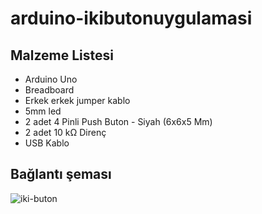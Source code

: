 # arduino-ikibutonuygulamasi
<h2>Malzeme Listesi</h2>
  <ul>
    <li>Arduino Uno</li>
    <li>Breadboard</li>
    <li>Erkek erkek jumper kablo</li>
    <li>5mm led</li>
    <li> 2 adet 4 Pinli Push Buton - Siyah (6x6x5 Mm)</li>
    <li>2 adet 10 kΩ Direnç</li>
    <li>USB Kablo</li>
</ul>
<h2>Bağlantı şeması</h2>

![iki-buton](https://user-images.githubusercontent.com/47007407/51900124-89dcf700-23c5-11e9-8f00-22b905285328.png)
